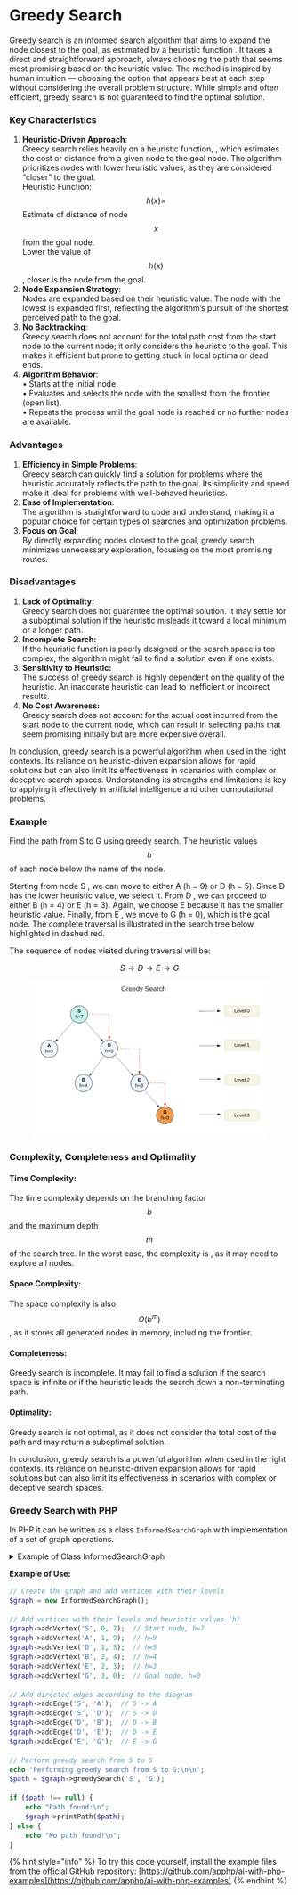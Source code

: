 # Greedy Search

Greedy search is an informed search algorithm that aims to expand the node closest to the goal, as estimated by a heuristic function . It takes a direct and straightforward approach, always choosing the path that seems most promising based on the heuristic value. The method is inspired by human intuition — choosing the option that appears best at each step without considering the overall problem structure. While simple and often efficient, greedy search is not guaranteed to find the optimal solution.

### Key Characteristics

1. **Heuristic-Driven Approach**:\
   Greedy search relies heavily on a heuristic function, , which estimates the cost or distance from a given node to the goal node. The algorithm prioritizes nodes with lower heuristic values, as they are considered “closer” to the goal.\
   Heuristic Function: $$h(x) =$$ Estimate of distance of node $$x$$ from the goal node.\
   Lower the value of $$h(x)$$, closer is the node from the goal.
2. **Node Expansion Strategy**:\
   Nodes are expanded based on their heuristic value. The node with the lowest is expanded first, reflecting the algorithm’s pursuit of the shortest perceived path to the goal.
3. **No Backtracking**:\
   Greedy search does not account for the total path cost from the start node to the current node; it only considers the heuristic to the goal. This makes it efficient but prone to getting stuck in local optima or dead ends.
4. **Algorithm Behavior**:\
   •  Starts at the initial node.\
   •  Evaluates and selects the node with the smallest from the frontier (open list).\
   • Repeats the process until the goal node is reached or no further nodes are available.

### Advantages

1. **Efficiency in Simple Problems**:\
   Greedy search can quickly find a solution for problems where the heuristic accurately reflects the path to the goal. Its simplicity and speed make it ideal for problems with well-behaved heuristics.
2. **Ease of Implementation**:\
   The algorithm is straightforward to code and understand, making it a popular choice for certain types of searches and optimization problems.
3. **Focus on Goal**:\
   By directly expanding nodes closest to the goal, greedy search minimizes unnecessary exploration, focusing on the most promising routes.

### Disadvantages

1. **Lack of Optimality:**\
   Greedy search does not guarantee the optimal solution. It may settle for a suboptimal solution if the heuristic misleads it toward a local minimum or a longer path.
2. **Incomplete Search:**\
   If the heuristic function is poorly designed or the search space is too complex, the algorithm might fail to find a solution even if one exists.
3. **Sensitivity to Heuristic:**\
   The success of greedy search is highly dependent on the quality of the heuristic. An inaccurate heuristic can lead to inefficient or incorrect results.
4. **No Cost Awareness:**\
   Greedy search does not account for the actual cost incurred from the start node to the current node, which can result in selecting paths that seem promising initially but are more expensive overall.

In conclusion, greedy search is a powerful algorithm when used in the right contexts. Its reliance on heuristic-driven expansion allows for rapid solutions but can also limit its effectiveness in scenarios with complex or deceptive search spaces. Understanding its strengths and limitations is key to applying it effectively in artificial intelligence and other computational problems.

### **Example**

Find the path from S to G using greedy search. The heuristic values $$h$$ of each node below the name of the node.

Starting from node S , we can move to either A (h = 9) or D (h = 5). Since D has the lower heuristic value, we select it. From D , we can proceed to either B (h = 4) or E (h = 3). Again, we choose E because it has the smaller heuristic value. Finally, from E , we move to G (h = 0), which is the goal node. The complete traversal is illustrated in the search tree below, highlighted in dashed red.

The sequence of nodes visited during traversal will be:&#x20;

$$S→D→E→G$$

<div align="left"><figure><img src="../../../../.gitbook/assets/image (37).png" alt="" width="563"><figcaption></figcaption></figure></div>

### Complexity, **Completeness** and Optimality

#### Time Complexity:

The time complexity depends on the branching factor $$b$$ and the maximum depth $$m$$ of the search tree. In the worst case, the complexity is , as it may need to explore all nodes.

#### Space Complexity:

The space complexity is also $$O(b^m)$$, as it stores all generated nodes in memory, including the frontier.

#### Completeness:

Greedy search is incomplete. It may fail to find a solution if the search space is infinite or if the heuristic leads the search down a non-terminating path.

#### Optimality:

Greedy search is not optimal, as it does not consider the total cost of the path and may return a suboptimal solution.

In conclusion, greedy search is a powerful algorithm when used in the right contexts. Its reliance on heuristic-driven expansion allows for rapid solutions but can also limit its effectiveness in scenarios with complex or deceptive search spaces.

### Greedy Search with PHP

In PHP  it can be written as a class `InformedSearchGraph` with implementation of a set of graph operations.

<details>

<summary>Example of Class InformedSearchGraph</summary>

```php
class InformedSearchGraph {
    private array $adjacencyList;
    private array $levels;
    private array $heuristics;
    private array $edgeCosts;

    public function __construct() {
        $this->adjacencyList = [];
        $this->levels = [];
        $this->heuristics = [];
        $this->edgeCosts = [];
    }

    public function addVertex(string $vertex, int $level = -1, float $heuristic = 0.0): void {
        if (!isset($this->adjacencyList[$vertex])) {
            $this->adjacencyList[$vertex] = [];
            $this->levels[$vertex] = $level;
            $this->heuristics[$vertex] = $heuristic;
            $this->edgeCosts[$vertex] = [];
        }
    }

    public function addEdge(string $from, string $to, float $cost = 1.0): void {
        if (!isset($this->adjacencyList[$from]) || !isset($this->adjacencyList[$to])) {
            throw new InvalidArgumentException("Both vertices must exist in the graph.");
        }

        if (!isset($this->edgeCosts[$from])) {
            $this->edgeCosts[$from] = [];
        }

        if (!in_array($to, $this->adjacencyList[$from])) {
            $this->adjacencyList[$from][] = $to;
            $this->edgeCosts[$from][$to] = $cost;
        }
    }

    public function getEdgeCost(string $from, string $to): float {
        if (!isset($this->edgeCosts[$from][$to])) {
            throw new InvalidArgumentException("No edge exists between $from and $to");
        }
        return $this->edgeCosts[$from][$to];
    }

    public function greedySearch(string $start, string $goal): ?array {
        if (!isset($this->adjacencyList[$start]) || !isset($this->adjacencyList[$goal])) {
            throw new InvalidArgumentException("Both start and goal vertices must exist in the graph.");
        }

        $path = [];
        $currentVertex = $start;

        // Keep going until we reach the goal
        while ($currentVertex !== $goal) {
            // Add current vertex to path
            $path[] = [
                'vertex' => $currentVertex,
                'level' => $this->levels[$currentVertex],
                'heuristic' => $this->heuristics[$currentVertex]
            ];

            // Get all neighbors of current vertex
            $neighbors = $this->adjacencyList[$currentVertex];

            if (empty($neighbors)) {
                return null; // Dead end
            }

            // Find neighbor with lowest heuristic value
            $bestNeighbor = null;
            $bestHeuristic = PHP_FLOAT_MAX;

            foreach ($neighbors as $neighbor) {
                $h = $this->heuristics[$neighbor];
                if ($h < $bestHeuristic) {
                    $bestHeuristic = $h;
                    $bestNeighbor = $neighbor;
                }
            }

            // If we can't find a better neighbor, we're stuck
            if ($bestNeighbor === null) {
                return null;
            }

            // Move to the best neighbor
            $currentVertex = $bestNeighbor;
        }

        // Add the goal vertex to complete the path
        $path[] = [
            'vertex' => $goal,
            'level' => $this->levels[$goal],
            'heuristic' => $this->heuristics[$goal]
        ];

        return $path;
    }

    public function aStarTreeSearch(string $start, string $goal): ?array {
        if (!isset($this->adjacencyList[$start]) || !isset($this->adjacencyList[$goal])) {
            throw new InvalidArgumentException("Both start and goal vertices must exist in the graph.");
        }

        // Priority queue implemented as array with state information
        $openSet = [[
            'vertex' => $start,
            'gScore' => 0.0,
            'fScore' => $this->heuristics[$start],
            'path' => [
                [
                    'vertex' => $start,
                    'level' => $this->levels[$start],
                    'heuristic' => $this->heuristics[$start]
                ]
            ]
        ]];

        while (!empty($openSet)) {
            // Find node in openSet with lowest fScore
            $currentIndex = 0;
            $currentFScore = $openSet[0]['fScore'];

            for ($i = 1; $i < count($openSet); $i++) {
                if ($openSet[$i]['fScore'] < $currentFScore) {
                    $currentIndex = $i;
                    $currentFScore = $openSet[$i]['fScore'];
                }
            }

            $current = $openSet[$currentIndex];
            $currentVertex = $current['vertex'];

            // Check if we've reached the goal
            if ($currentVertex === $goal) {
                return $current['path'];
            }

            // Remove current from openSet
            array_splice($openSet, $currentIndex, 1);

            // Explore all neighbors
            foreach ($this->adjacencyList[$currentVertex] as $neighbor) {
                // Calculate g score for this path
                $tentativeGScore = $current['gScore'] + $this->getEdgeCost($currentVertex, $neighbor);

                // Calculate f score (g score + heuristic)
                $fScore = $tentativeGScore + $this->heuristics[$neighbor];

                // Create new path
                $newPath = $current['path'];
                $newPath[] = [
                    'vertex' => $neighbor,
                    'level' => $this->levels[$neighbor],
                    'heuristic' => $this->heuristics[$neighbor]
                ];

                // Add new state to openSet
                $openSet[] = [
                    'vertex' => $neighbor,
                    'gScore' => $tentativeGScore,
                    'fScore' => $fScore,
                    'path' => $newPath
                ];
            }
        }

        return null; // No path found
    }

    public function aStarGroupSearch(string $start, string $goal): ?array {
        if (!isset($this->adjacencyList[$start]) || !isset($this->adjacencyList[$goal])) {
            throw new InvalidArgumentException("Both start and goal vertices must exist in the graph.");
        }

        $openSet = [$start];
        $cameFrom = [];
        $gScore = [$start => 0.0];
        $fScore = [$start => $this->heuristics[$start]];

        while (!empty($openSet)) {
            // Find node in openSet with lowest fScore
            $current = $openSet[0];
            $currentFScore = $fScore[$current];
            foreach ($openSet as $node) {
                if ($fScore[$node] < $currentFScore) {
                    $current = $node;
                    $currentFScore = $fScore[$node];
                }
            }

            if ($current === $goal) {
                // Reconstruct path
                $path = [$current];
                while (isset($cameFrom[$current])) {
                    $current = $cameFrom[$current];
                    array_unshift($path, $current);
                }
                return $path;
            }

            // Remove current from openSet
            $openSet = array_values(array_diff($openSet, [$current]));

            // Explore neighbors
            foreach ($this->adjacencyList[$current] as $neighbor) {
                $tentativeGScore = $gScore[$current] + $this->getEdgeCost($current, $neighbor);

                if (!isset($gScore[$neighbor]) || $tentativeGScore < $gScore[$neighbor]) {
                    $cameFrom[$neighbor] = $current;
                    $gScore[$neighbor] = $tentativeGScore;
                    $fScore[$neighbor] = $tentativeGScore + $this->heuristics[$neighbor];

                    if (!in_array($neighbor, $openSet)) {
                        $openSet[] = $neighbor;
                    }
                }
            }
        }

        return null; // No path found
    }

    public function beamSearch(string $start, string $goal, int $beamWidth = 2): ?array {
        if (!isset($this->adjacencyList[$start]) || !isset($this->adjacencyList[$goal])) {
            throw new InvalidArgumentException("Both start and goal vertices must exist in the graph.");
        }

        // Initialize beam with start vertex
        $beam = [[
            'vertex' => $start,
            'path' => [
                [
                    'vertex' => $start,
                    'level' => $this->levels[$start],
                    'heuristic' => $this->heuristics[$start]
                ]
            ]
        ]];

        $visited = [$start => true];

        while (!empty($beam)) {
            $candidates = [];

            // Generate all possible next states from current beam
            foreach ($beam as $state) {
                $currentVertex = $state['vertex'];

                // Check if we've reached the goal
                if ($currentVertex === $goal) {
                    return $state['path'];
                }

                // Get all neighbors of current vertex
                foreach ($this->adjacencyList[$currentVertex] as $neighbor) {
                    // Skip if we've already visited this vertex
                    if (isset($visited[$neighbor])) {
                        continue;
                    }

                    $newPath = $state['path'];
                    $newPath[] = [
                        'vertex' => $neighbor,
                        'level' => $this->levels[$neighbor],
                        'heuristic' => $this->heuristics[$neighbor]
                    ];

                    $candidates[] = [
                        'vertex' => $neighbor,
                        'path' => $newPath,
                        'heuristic' => $this->heuristics[$neighbor]
                    ];

                    $visited[$neighbor] = true;
                }
            }

            if (empty($candidates)) {
                return null; // No path found
            }

            // Sort candidates by heuristic value (ascending)
            usort($candidates, function($a, $b) {
                return $a['heuristic'] <=> $b['heuristic'];
            });

            // Keep only the k best candidates (beam width)
            $beam = array_slice($candidates, 0, $beamWidth);
        }

        return null; // No path found
    }

    public function idaStarSearch(string $start, string $goal): ?array {
        if (!isset($this->adjacencyList[$start]) || !isset($this->adjacencyList[$goal])) {
            throw new InvalidArgumentException("Both start and goal vertices must exist in the graph.");
        }

        // Initialize the bound as the heuristic value of the start node
        $bound = $this->heuristics[$start];

        // Initial path contains only the start node
        $path = [
            [
                'vertex' => $start,
                'level' => $this->levels[$start],
                'heuristic' => $this->heuristics[$start]
            ]
        ];

        while (true) {
            // Search with current bound
            $result = $this->idaStarRecursive($path, 0, $bound, $goal);

            if (is_array($result)) {
                // Path found
                return $result;
            }

            if ($result === PHP_FLOAT_MAX) {
                // No path exists
                return null;
            }

            // Update bound to the minimum f-value that exceeded current bound
            $bound = $result;
        }
    }

    private function idaStarRecursive(array $path, float $g, float $bound, string $goal): array|float {
        $current = $path[count($path) - 1]['vertex'];
        $f = $g + $this->heuristics[$current];

        // If f exceeds bound, return f as the new minimum bound
        if ($f > $bound) {
            return $f;
        }

        // If goal is reached, return the path
        if ($current === $goal) {
            return $path;
        }

        $min = PHP_FLOAT_MAX;

        // Explore all neighbors
        foreach ($this->adjacencyList[$current] as $neighbor) {
            // Check if neighbor is already in path (avoid cycles)
            $inPath = false;
            foreach ($path as $node) {
                if ($node['vertex'] === $neighbor) {
                    $inPath = true;
                    break;
                }
            }
            if ($inPath) {
                continue;
            }

            // Add neighbor to path
            $path[] = [
                'vertex' => $neighbor,
                'level' => $this->levels[$neighbor],
                'heuristic' => $this->heuristics[$neighbor]
            ];

            // Recursively search from neighbor
            $result = $this->idaStarRecursive(
                $path,
                $g + $this->getEdgeCost($current, $neighbor),
                $bound,
                $goal
            );

            // Remove neighbor from path (backtrack)
            array_pop($path);

            // Process result
            if (is_array($result)) {
                // Path to goal found
                return $result;
            }

            // Update minimum bound if needed
            if ($result < $min) {
                $min = $result;
            }
        }

        return $min;
    }

    public function printPath(array $path, bool $showCost = true): void {
        $totalCost = 0;
        $previousVertex = null;

        foreach ($path as $step) {
            // Get current vertex name depending on path format
            $currentVertex = is_array($step) ? $step['vertex'] : $step;

            if ($showCost) {
                if ($previousVertex !== null) {
                    $edgeCost = $this->getEdgeCost($previousVertex, $currentVertex);
                    $totalCost += $edgeCost;
                    echo sprintf("Edge cost from %s to %s: %.1f\n",
                        $previousVertex,
                        $currentVertex,
                        $edgeCost
                    );
                }
            }

            echo sprintf("Node: %s (Level %d, h=%.1f)\n",
                $currentVertex,
                $this->levels[$currentVertex],
                $this->heuristics[$currentVertex]
            );

            $previousVertex = $currentVertex;
        }

        if ($showCost) {
            echo sprintf("\nTotal path cost: %.1f\n", $totalCost);
        }
    }

    public function printGraph(): void {
        foreach ($this->adjacencyList as $vertex => $neighbors) {
            $costs = array_map(function($neighbor) use ($vertex) {
                return sprintf("%s(%.1f)", $neighbor, $this->edgeCosts[$vertex][$neighbor]);
            }, $neighbors);

            echo sprintf("%s (Level %d, h=%.1f) -> %s\n",
                $vertex,
                $this->levels[$vertex],
                $this->heuristics[$vertex],
                implode(', ', $costs)
            );
        }
    }
}
```

</details>

**Example of Use:**

```php
// Create the graph and add vertices with their levels
$graph = new InformedSearchGraph();

// Add vertices with their levels and heuristic values (h)
$graph->addVertex('S', 0, 7);  // Start node, h=7
$graph->addVertex('A', 1, 9);  // h=9
$graph->addVertex('D', 1, 5);  // h=5
$graph->addVertex('B', 2, 4);  // h=4
$graph->addVertex('E', 2, 3);  // h=3
$graph->addVertex('G', 3, 0);  // Goal node, h=0

// Add directed edges according to the diagram
$graph->addEdge('S', 'A');  // S -> A
$graph->addEdge('S', 'D');  // S -> D
$graph->addEdge('D', 'B');  // D -> B
$graph->addEdge('D', 'E');  // D -> E
$graph->addEdge('E', 'G');  // E -> G

// Perform greedy search from S to G
echo "Performing greedy search from S to G:\n\n";
$path = $graph->greedySearch('S', 'G');

if ($path !== null) {
    echo "Path found:\n";
    $graph->printPath($path);
} else {
    echo "No path found!\n";
}
```

{% hint style="info" %}
To try this code yourself, install the example files from the official GitHub repository: [https://github.com/apphp/ai-with-php-examples](https://github.com/apphp/ai-with-php-examples)
{% endhint %}
